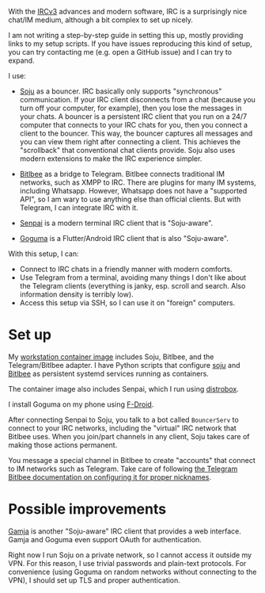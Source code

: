With the [IRCv3](https://ircv3.net/) advances and modern software, IRC is a surprisingly nice chat/IM medium, although a bit complex to set up nicely.

I am not writing a step-by-step guide in setting this up, mostly providing links to my setup scripts.
If you have issues reproducing this kind of setup, you can try contacting me (e.g. open a GitHub issue) and I can try to expand.

I use:

* [Soju](https://soju.im/) as a bouncer.
IRC basically only supports "synchronous" communication.
If your IRC client disconnects from a chat (because you turn off your computer, for example), then you lose the messages in your chats.
A bouncer is a persistent IRC client that you run on a 24/7 computer that connects to your IRC chats for you, then you connect a client to the bouncer.
This way, the bouncer captures all messages and you can view them right after connecting a client.
This achieves the "scrollback" that conventional chat clients provide.
Soju also uses modern extensions to make the IRC experience simpler.

* [Bitlbee](https://www.bitlbee.org) as a bridge to Telegram.
Bitlbee connects traditional IM networks, such as XMPP to IRC.
There are plugins for many IM systems, including Whatsapp.
However, Whatsapp does not have a "supported API", so I am wary to use anything else than official clients.
But with Telegram, I can integrate IRC with it.

* [Senpai](https://git.sr.ht/~taiite/senpai) is a modern terminal IRC client that is "Soju-aware".

* [Goguma](https://sr.ht/~emersion/goguma/) is a Flutter/Android IRC client that is also "Soju-aware".

With this setup, I can:

* Connect to IRC chats in a friendly manner with modern comforts.
* Use Telegram from a terminal, avoiding many things I don't like about the Telegram clients (everything is janky, esp. scroll and search. Also information density is terribly low).
* Access this setup via SSH, so I can use it on "foreign" computers.

# Set up

My [workstation container image](build_workstation) includes Soju, Bitlbee, and the Telegram/Bitlbee adapter.
I have Python scripts that configure [soju](../scripts/p7s/soju.py) and [Bitlbee](../scripts/p7s/bitlbee.py) as persistent systemd services running as containers.

The container image also includes Senpai, which I run using [distrobox](https://distrobox.it/).

I install Goguma on my phone using [F-Droid](https://f-droid.org/).

After connecting Senpai to Soju, you talk to a bot called `BouncerServ` to connect to your IRC networks, including the "virtual" IRC network that Bitlbee uses.
When you join/part channels in any client, Soju takes care of making those actions permanent.

You message a special channel in Bitlbee to create "accounts" that connect to IM networks such as Telegram.
Take care of following [the Telegram Bitlbee documentation on configuring it for proper nicknames](https://github.com/BenWiederhake/tdlib-purple/#proper-user-names-in-bitlbee).

# Possible improvements

[Gamja](https://sr.ht/~emersion/gamja/) is another "Soju-aware" IRC client that provides a web interface.
Gamja and Goguma even support OAuth for authentication.

Right now I run Soju on a private network, so I cannot access it outside my VPN.
For this reason, I use trivial passwords and plain-text protocols.
For convenience (using Goguma on random networks without connecting to the VPN), I should set up TLS and proper authentication.
